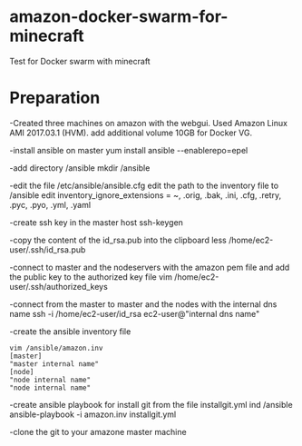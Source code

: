 # amazon-docker-swarm-for-minecraft
Test for Docker swarm with minecraft

# Preparation

-Created three machines on amazon with the webgui. Used Amazon Linux AMI 2017.03.1 (HVM).
add additional volume 10GB for Docker VG.

-install ansible on master
yum install ansible --enablerepo=epel

-add directory /ansible
mkdir /ansible

-edit the file /etc/ansible/ansible.cfg
edit the path to the inventory file to /ansible
edit inventory_ignore_extensions = ~, .orig, .bak, .ini, .cfg, .retry, .pyc, .pyo, .yml, .yaml

-create ssh key in the master host
ssh-keygen

-copy the content of the id_rsa.pub into the clipboard
less /home/ec2-user/.ssh/id_rsa.pub

-connect to master and the nodeservers with the amazon pem file and add the public key to the authorized key file
vim /home/ec2-user/.ssh/authorized_keys

-connect from the master to master and the nodes with the internal dns name
ssh -i /home/ec2-user/id_rsa ec2-user@"internal dns name"

-create the ansible inventory file
```
vim /ansible/amazon.inv
[master]
"master internal name"
[node]
"node internal name"
"node internal name"
```

-create ansible playbook for install git from the file installgit.yml ind /ansible
ansible-playbook -i amazon.inv installgit.yml

-clone the git to your amazone master machine
